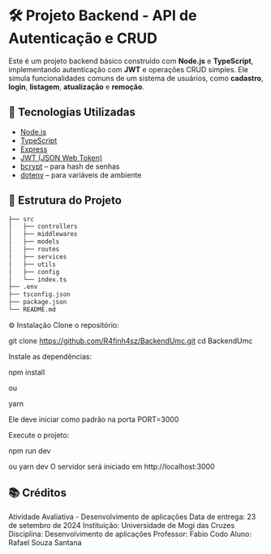 # 🛠️ Projeto Backend - API de Autenticação e CRUD

Este é um projeto backend básico construído com **Node.js** e **TypeScript**, implementando autenticação com **JWT** e operações CRUD simples. Ele simula funcionalidades comuns de um sistema de usuários, como **cadastro**, **login**, **listagem**, **atualização** e **remoção**.

## 🚀 Tecnologias Utilizadas

- [Node.js](https://nodejs.org/)
- [TypeScript](https://www.typescriptlang.org/)
- [Express](https://expressjs.com/)
- [JWT (JSON Web Token)](https://jwt.io/)
- [bcrypt](https://github.com/kelektiv/node.bcrypt.js) – para hash de senhas
- [dotenv](https://github.com/motdotla/dotenv) – para variáveis de ambiente

## 📁 Estrutura do Projeto

```bash
├── src
│   ├── controllers
│   ├── middlewares
│   ├── models
│   ├── routes
│   ├── services
│   ├── utils
│   ├── config
│   └── index.ts
├── .env
├── tsconfig.json
├── package.json
└── README.md
```
⚙️ Instalação
Clone o repositório:

git clone https://github.com/R4finh4sz/BackendUmc.git
cd BackendUmc

Instale as dependências:

npm install

ou

yarn

Ele deve iniciar como padrão na porta
PORT=3000

Execute o projeto:

npm run dev

ou
yarn dev
O servidor será iniciado em http://localhost:3000

📚 Créditos
-----------
Atividade Avaliativa - Desenvolvimento de aplicações
Data de entrega: 23 de setembro de 2024
Instituição: Universidade de Mogi das Cruzes
Disciplina: Desenvolvimento de aplicações
Professor: Fabio Codo
Aluno: Rafael Souza Santana
